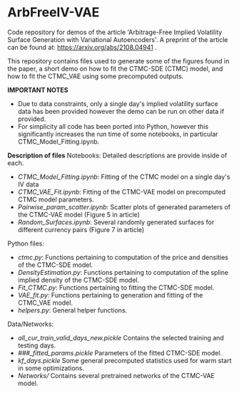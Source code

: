 # ArbFreeIV-VAE
Code repository for demos of the article 'Arbitrage-Free Implied Volatility Surface Generation with Variational Autoencoders'. A preprint of the article can be found at: https://arxiv.org/abs/2108.04941 .

This repository contains files used to generate some of the figures found in the paper, a short demo on how to fit the CTMC-SDE (CTMC) model, and how to fit the CTMC_VAE using some precomputed outputs. 

**IMPORTANT NOTES**
- Due to data constraints, only a single day's implied volatility surface data has been provided however the demo can be run on other data if provided. 
- For simplicity all code has been ported into Python, however this significantly increases the run time of some notebooks, in particular CTMC_Model_Fitting.ipynb. 

**Description of files**
Notebooks: Detailed descriptions are provide inside of each.
- *CTMC_Model_Fitting.ipynb*:            Fitting of the CTMC model on a single day's IV data
- *CTMC_VAE_Fit.ipynb*:                  Fitting of the CTMC-VAE model on precomputed CTMC model parameters.
- *Pairwise_param_scatter.ipynb*:        Scatter plots of generated parameters of the CTMC-VAE model (Figure 5 in article)
- *Random_Surfaces.ipynb*:               Several randomly generated surfaces for different currency pairs (Figure 7 in article)

Python files:
- *ctmc.py*:                             Functions pertaining to computation of the price and densities of the CTMC-SDE model.
- *DensityEstimation.py*:                Functions pertaining to computation of the spline implied density of the CTMC-SDE model.
- *Fit_CTMC.py*:                         Functions pertaining to fitting the CTMC-SDE model.
- *VAE_fit.py*:                          Functions pertaining to generation and fitting of the CTMC_VAE model.
- *helpers.py*:                          General helper functions.

Data/Networks:
- *all_cur_train_valid_days_new.pickle*  Contains the selected training and testing days.
- *###_fitted_params.pickle*             Parameters of the fitted CTMC-SDE model.
- *kf_days.pickle*                       Some general precomputed statistics used for warm start in some optimizations.
- *Networks/*                            Contains several pretrained networks of the CTMC-VAE model.
